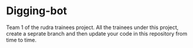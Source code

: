 # Digging-bot
Team 1 of the rudra trainees project.
All the trainees under this project, create a seprate branch and then update your code in this repository from time to time.
